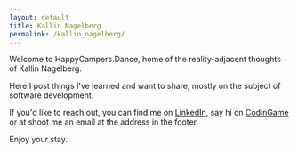 ```yaml
---
layout: default
title: Kallin Nagelberg
permalink: /kallin_nagelberg/
---
```


Welcome to HappyCampers.Dance, home of the reality-adjacent thoughts of Kallin Nagelberg. 

Here I post things I've learned and want to share, mostly on the subject of software development.

If you'd like to reach out, you can find me on [LinkedIn](https://www.linkedin.com/in/kallin/), say hi on [CodinGame](https://www.codingame.com/profile/4b1d61768cee9c0433fa188b757ef9535296954
) or at shoot me an email at the address in the footer.

Enjoy your stay.
